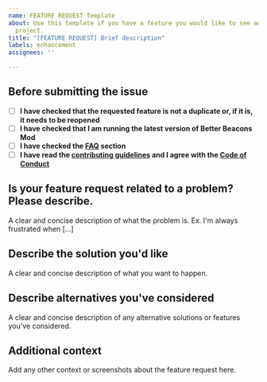 ```yaml
---
name: FEATURE REQUEST Template
about: Use this template if you have a feature you would like to see added to the
  project.
title: "[FEATURE REQUEST] Brief description"
labels: enhancement
assignees: ''

---
```


## Before submitting the issue

- [ ] **I have checked that the requested feature is not a duplicate or, if it is, it needs to be reopened**
- [ ] **I have checked that I am running the latest version of Better Beacons Mod**
- [ ] **I have checked the [FAQ](https://github.com/CERBON-MODS/CERBONs-Better-Beacons-FORGE/blob/master/FAQ.md) section**
- [ ] **I have read the [contributing guidelines](https://github.com/CERBON-MODS/CERBONs-Better-Beacons-FORGE/blob/master/CONTRIBUTING.md#feature-requests) and I agree with the [Code of Conduct](https://github.com/CERBON-MODS/CERBONs-Better-Beacons-FORGE/blob/master/CODE_OF_CONDUCT.md)**

## Is your feature request related to a problem? Please describe.

A clear and concise description of what the problem is. Ex. I'm always frustrated when [...]

## Describe the solution you'd like

A clear and concise description of what you want to happen.


## Describe alternatives you've considered
A clear and concise description of any alternative solutions or features you've considered.

## Additional context
Add any other context or screenshots about the feature request here.
